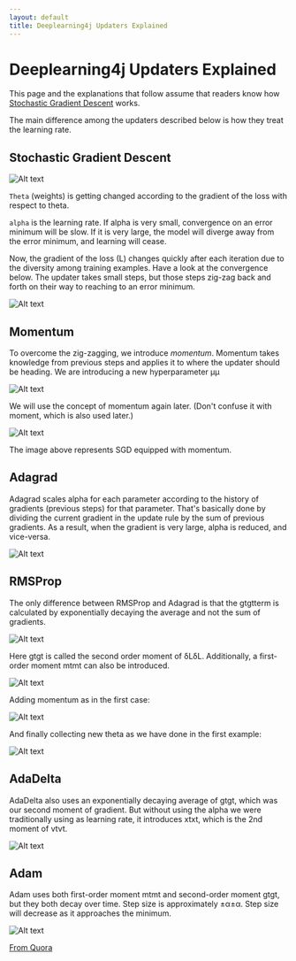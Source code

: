 ```yaml
---
layout: default
title: Deeplearning4j Updaters Explained
---
```


# Deeplearning4j Updaters Explained

This page and the explanations that follow assume that readers know how [Stochastic Gradient Descent](../glossary.html#stochasticgradientdescent) works.

The main difference among the updaters described below is how they treat the learning rate. 

## Stochastic Gradient Descent

![Alt text](../img/udpater_math1.png)

`Theta` (weights) is getting changed according to the gradient of the loss with respect to theta.

`alpha` is the learning rate. If alpha is very small, convergence on an error minimum will be slow. If it is very large, the model will diverge away from the error minimum, and learning will cease.

Now, the gradient of the loss (L) changes quickly after each iteration due to the diversity among training examples. Have a look at the convergence below. The updater takes small steps, but those steps zig-zag back and forth on their way to reaching to an error minimum.

![Alt text](../img/udpater_1.png)

## Momentum

To overcome the zig-zagging, we introduce *momentum*. Momentum takes knowledge from previous steps and applies it to where the updater should be heading. We are introducing a new hyperparameter μμ

![Alt text](../img/udpater_math2.png)

We will use the concept of momentum again later. (Don't confuse it with moment, which is also used later.)

![Alt text](../img/udpater_2.png)

The image above represents SGD equipped with momentum.

## Adagrad

Adagrad scales alpha for each parameter according to the history of gradients (previous steps) for that parameter. That's basically done by dividing the current gradient in the update rule by the sum of previous gradients. As a result, when the gradient is very large, alpha is reduced, and vice-versa.

![Alt text](../img/udpater_math3.png)

## RMSProp

The only difference between RMSProp and Adagrad is that the gtgtterm is calculated by exponentially decaying the average and not the sum of gradients.

![Alt text](../img/udpater_math4.png)

Here gtgt is called the second order moment of δLδL. Additionally, a first-order moment mtmt can also be introduced.

![Alt text](../img/udpater_math5.png)

Adding momentum as in the first case:

![Alt text](../img/udpater_math6.png)

And finally collecting new theta as we have done in the first example:

![Alt text](../img/udpater_math7.png)

## AdaDelta

AdaDelta also uses an exponentially decaying average of gtgt, which was our second moment of gradient. But without using the alpha we were traditionally using as learning rate, it introduces xtxt, which is the 2nd moment of vtvt.

![Alt text](../img/udpater_math8.png)

## Adam

Adam uses both first-order moment mtmt and second-order moment gtgt, but they both decay over time. Step size is approximately ±α±α. Step size will decrease as it approaches the minimum.

![Alt text](../img/udpater_math9.png)

[From Quora](https://www.quora.com/What-are-differences-between-update-rules-like-AdaDelta-RMSProp-AdaGrad-and-AdaM/answer/Rajarshee-Mitra?srid=Xs23&share=bc33d009)
